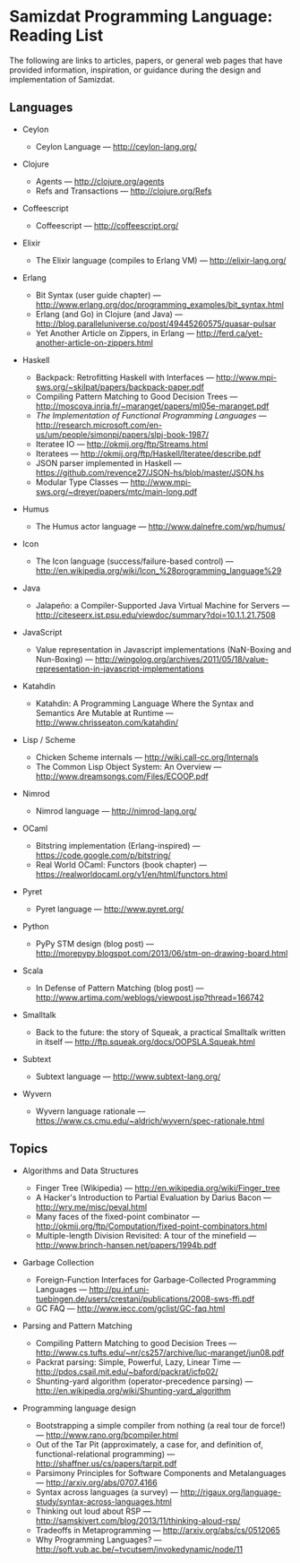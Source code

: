 Samizdat Programming Language: Reading List
===========================================

The following are links to articles, papers, or general web pages that
have provided information, inspiration, or guidance during the
design and implementation of Samizdat.

Languages
---------

* Ceylon
  * Ceylon Language &mdash; <http://ceylon-lang.org/>

* Clojure
  * Agents &mdash; <http://clojure.org/agents>
  * Refs and Transactions &mdash; <http://clojure.org/Refs>

* Coffeescript
  * Coffeescript &mdash; <http://coffeescript.org/>

* Elixir
  * The Elixir language (compiles to Erlang VM) &mdash;
    <http://elixir-lang.org/>

* Erlang
  * Bit Syntax (user guide chapter) &mdash;
    <http://www.erlang.org/doc/programming_examples/bit_syntax.html>
  * Erlang (and Go) in Clojure (and Java) &mdash;
    <http://blog.paralleluniverse.co/post/49445260575/quasar-pulsar>
  * Yet Another Article on Zippers, in Erlang &mdash;
    <http://ferd.ca/yet-another-article-on-zippers.html>

* Haskell
  * Backpack: Retrofitting Haskell with Interfaces &mdash;
    <http://www.mpi-sws.org/~skilpat/papers/backpack-paper.pdf>
  * Compiling Pattern Matching to Good Decision Trees &mdash;
    <http://moscova.inria.fr/~maranget/papers/ml05e-maranget.pdf>
  * _The Implementation of Functional Programming Languages_ &mdash;
    <http://research.microsoft.com/en-us/um/people/simonpj/papers/slpj-book-1987/>
  * Iteratee IO &mdash; <http://okmij.org/ftp/Streams.html>
  * Iteratees &mdash; <http://okmij.org/ftp/Haskell/Iteratee/describe.pdf>
  * JSON parser implemented in Haskell &mdash;
    <https://github.com/revence27/JSON-hs/blob/master/JSON.hs>
  * Modular Type Classes &mdash;
    <http://www.mpi-sws.org/~dreyer/papers/mtc/main-long.pdf>

* Humus
  * The Humus actor language &mdash; <http://www.dalnefre.com/wp/humus/>

* Icon
  * The Icon language (success/failure-based control) &mdash;
    <http://en.wikipedia.org/wiki/Icon_%28programming_language%29>

* Java
  * Jalapeño: a Compiler-Supported Java Virtual Machine for Servers &mdash;
    <http://citeseerx.ist.psu.edu/viewdoc/summary?doi=10.1.1.21.7508>

* JavaScript
  * Value representation in Javascript implementations (NaN-Boxing and
    Nun-Boxing) &mdash;
    <http://wingolog.org/archives/2011/05/18/value-representation-in-javascript-implementations>

* Katahdin
  * Katahdin: A Programming Language Where the Syntax and Semantics Are
    Mutable at Runtime &mdash; <http://www.chrisseaton.com/katahdin/>

* Lisp / Scheme
  * Chicken Scheme internals &mdash; <http://wiki.call-cc.org/Internals>
  * The Common Lisp Object System: An Overview &mdash;
    <http://www.dreamsongs.com/Files/ECOOP.pdf>

* Nimrod
  * Nimrod language &mdash; <http://nimrod-lang.org/>

* OCaml
  * Bitstring implementation (Erlang-inspired) &mdash;
    <https://code.google.com/p/bitstring/>
  * Real World OCaml: Functors (book chapter) &mdash;
    <https://realworldocaml.org/v1/en/html/functors.html>

* Pyret
  * Pyret language &mdash; <http://www.pyret.org/>

* Python
  * PyPy STM design (blog post) &mdash;
    <http://morepypy.blogspot.com/2013/06/stm-on-drawing-board.html>

* Scala
  * In Defense of Pattern Matching (blog post) &mdash;
    <http://www.artima.com/weblogs/viewpost.jsp?thread=166742>

* Smalltalk
  * Back to the future: the story of Squeak, a practical Smalltalk written in
    itself &mdash; <http://ftp.squeak.org/docs/OOPSLA.Squeak.html>

* Subtext
  * Subtext language &mdash; <http://www.subtext-lang.org/>

* Wyvern
  * Wyvern language rationale &mdash;
    <https://www.cs.cmu.edu/~aldrich/wyvern/spec-rationale.html>

Topics
------

* Algorithms and Data Structures
  * Finger Tree (Wikipedia) &mdash; <http://en.wikipedia.org/wiki/Finger_tree>
  * A Hacker's Introduction to Partial Evaluation by Darius Bacon &mdash;
    <http://wry.me/misc/peval.html>
  * Many faces of the fixed-point combinator &mdash;
    <http://okmij.org/ftp/Computation/fixed-point-combinators.html>
  * Multiple-length Division Revisited: A tour of the minefield &mdash;
    <http://www.brinch-hansen.net/papers/1994b.pdf>

* Garbage Collection
  * Foreign-Function Interfaces for Garbage-Collected Programming Languages
    &mdash;
    <http://pu.inf.uni-tuebingen.de/users/crestani/publications/2008-sws-ffi.pdf>
  * GC FAQ &mdash; <http://www.iecc.com/gclist/GC-faq.html>

* Parsing and Pattern Matching
  * Compiling Pattern Matching to good Decision Trees &mdash;
    <http://www.cs.tufts.edu/~nr/cs257/archive/luc-maranget/jun08.pdf>
  * Packrat parsing: Simple, Powerful, Lazy, Linear Time &mdash;
    <http://pdos.csail.mit.edu/~baford/packrat/icfp02/>
  * Shunting-yard algorithm (operator-precedence parsing) &mdash;
    <http://en.wikipedia.org/wiki/Shunting-yard_algorithm>

* Programming language design
  * Bootstrapping a simple compiler from nothing (a real tour de force!)
    &mdash; <http://www.rano.org/bcompiler.html>
  * Out of the Tar Pit (approximately, a case for, and definition of,
    functional-relational programming) &mdash;
    <http://shaffner.us/cs/papers/tarpit.pdf>
  * Parsimony Principles for Software Components and Metalanguages &mdash;
    <http://arxiv.org/abs/0707.4166>
  * Syntax across languages (a survey) &mdash;
    <http://rigaux.org/language-study/syntax-across-languages.html>
  * Thinking out loud about RSP &mdash;
    <http://samskivert.com/blog/2013/11/thinking-aloud-rsp/>
  * Tradeoffs in Metaprogramming &mdash;
    <http://arxiv.org/abs/cs/0512065>
  * Why Programming Languages? &mdash;
    <http://soft.vub.ac.be/~tvcutsem/invokedynamic/node/11>
